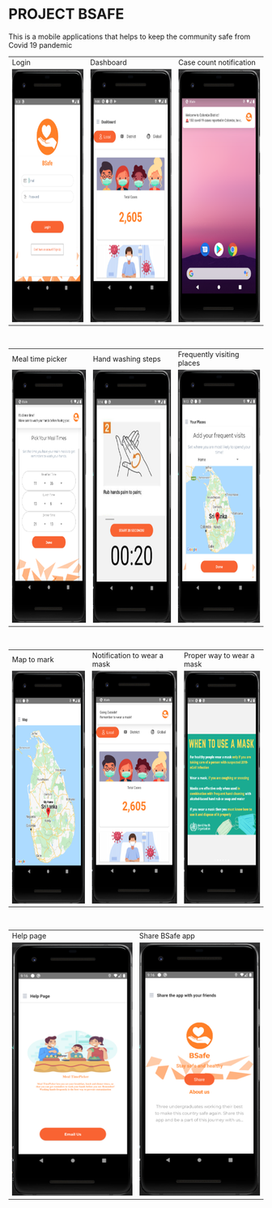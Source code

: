 # PROJECT BSAFE

 This is a mobile applications that helps to keep the community safe from Covid 19 pandemic


<table>
  <tr>
    <td>Login</td>
     <td>Dashboard</td>
     <td>Case count notification</td>
  </tr>
  <tr>
    <td><img src="https://github.com/Geesa-Vihara/BSafe/blob/master/assets/Capture2.PNG" width=270 height=500></td>
    <td><img src="https://github.com/Geesa-Vihara/BSafe/blob/master/assets/Capture1.PNG" width=270 height=500></td>
    <td><img src="https://github.com/Geesa-Vihara/BSafe/blob/master/assets/Capture3.PNG" width=270 height=500></td>
  </tr>
 </table>
 <br>
 <table>
  <tr>
    <td>Meal time picker</td>
     <td>Hand washing steps</td>
    <td>Frequently visiting places</td>
  </tr>
  <tr>
    <td><img src="https://github.com/Geesa-Vihara/BSafe/blob/master/assets/Capture5.PNG" width=270 height=500></td>
    <td><img src="https://github.com/Geesa-Vihara/BSafe/blob/master/assets/Capture9.PNG" width=270 height=500></td>
    <td><img src="https://github.com/Geesa-Vihara/BSafe/blob/master/assets/Capture6.PNG" width=270 height=500></td>
  </tr>
 </table>
 
 <br>

<table>
  <tr>    
     <td>Map to mark</td>
    <td>Notification to wear a mask</td>
    <td>Proper way to wear a mask</td>
  </tr>
  <tr>   
    <td><img src="https://github.com/Geesa-Vihara/BSafe/blob/master/assets/Capture99.PNG" width=270 height=460></td>
     <td><img src="https://github.com/Geesa-Vihara/BSafe/blob/master/assets/Capture7.PNG" width=270 height=460></td>
    <td><img src="https://github.com/Geesa-Vihara/BSafe/blob/master/assets/Capture8.PNG" width=270 height=460></td>
  </tr>
 </table>
 
 <br>
<table>
  <tr>
    <td>Help page</td>
     <td>Share BSafe app</td>
   
  </tr>
  <tr>
    <td><img src="https://github.com/Geesa-Vihara/BSafe/blob/master/assets/89.PNG" width=270 height=500></td>
    <td><img src="https://github.com/Geesa-Vihara/BSafe/blob/master/assets/Capture77.PNG" width=270 height=500></td>
   
  </tr>
 </table>
